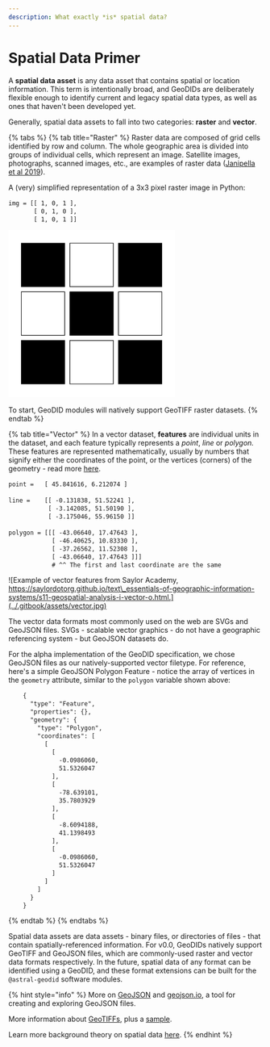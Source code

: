 ```yaml
---
description: What exactly *is* spatial data?
---
```


# Spatial Data Primer

A **spatial data asset** is any data asset that contains spatial or location information. This term is intentionally broad, and GeoDIDs are deliberately flexible enough to identify current and legacy spatial data types, as well as ones that haven't been developed yet.

Generally, spatial data assets to fall into two categories: **raster** and **vector**.

{% tabs %}
{% tab title="Raster" %}
Raster data are composed of grid cells identified by row and column. The whole geographic area is divided into groups of individual cells, which represent an image. Satellite images, photographs, scanned images, etc., are examples of raster data \([Janipella et al 2019](https://www.sciencedirect.com/topics/engineering/spatial-data)\).

A \(very\) simplified representation of a 3x3 pixel raster image in Python:

```text
img = [[ 1, 0, 1 ],
       [ 0, 1, 0 ],
       [ 1, 0, 1 ]]
```

![](../.gitbook/assets/raster.png)

To start, GeoDID modules will natively support GeoTIFF raster datasets.
{% endtab %}

{% tab title="Vector" %}
In a vector dataset, **features** are individual units in the dataset, and each feature typically represents a _point_, _line_ or _polygon._ These features are represented mathematically, usually by numbers that signify either the coordinates of the point, or the vertices \(corners\) of the geometry - read more [here](https://towardsdatascience.com/spatial-data-science-for-the-uninitiated-9a78804d4efa).

```text
point =   [ 45.841616, 6.212074 ]

line =    [[ -0.131838, 51.52241 ],
           [ -3.142085, 51.50190 ],
           [ -3.175046, 55.96150 ]]

polygon = [[[ -43.06640, 17.47643 ],
            [ -46.40625, 10.83330 ],
            [ -37.26562, 11.52308 ],
            [ -43.06640, 17.47643 ]]]
            # ^^ The first and last coordinate are the same
```

![Example of vector features from Saylor Academy, https://saylordotorg.github.io/text\_essentials-of-geographic-information-systems/s11-geospatial-analysis-i-vector-o.html.](../.gitbook/assets/vector.jpg)

The vector data formats most commonly used on the web are SVGs and GeoJSON files. SVGs - scalable vector graphics - do not have a geographic referencing system - but GeoJSON datasets do.

For the alpha implementation of the GeoDID specification, we chose GeoJSON files as our natively-supported vector filetype. For reference, here's a simple GeoJSON Polygon Feature - notice the array of vertices in the `geometry` attribute, similar to the `polygon` variable shown above:

```text
    {
      "type": "Feature",
      "properties": {},
      "geometry": {
        "type": "Polygon",
        "coordinates": [
          [
            [
              -0.0986060,
              51.5326047
            ],
            [
              -78.639101,
              35.7803929
            ],
            [
              -8.6094188,
              41.1398493
            ],
            [
              -0.0986060,
              51.5326047
            ]
          ]
        ]
      }
    }
```
{% endtab %}
{% endtabs %}

Spatial data assets are data assets - binary files, or directories of files - that contain spatially-referenced information. For v0.0, GeoDIDs natively support GeoTIFF and GeoJSON files, which are commonly-used raster and vector data formats respectively. In the future, spatial data of any format can be identified using a GeoDID, and these format extensions can be built for the `@astral-geodid` software modules.

{% hint style="info" %}
More on [GeoJSON](https://macwright.com/2015/03/23/geojson-second-bite.html) and [geojson.io](http://geojson.io/), a tool for creating and exploring GeoJSON files.

More information about [GeoTIFFs](https://www.gislounge.com/what-is-a-geotiff/), plus a [sample](https://cbers.stac.cloud/item/wMAdB8x2xmsNbdUHrc28srEdZpy/A6ExZs3csirxV7jSsrFicBf2TKBJB9xubxeAy/h88cG3tZLsmVu6iM7Mjx5Pg5agdpJnF346adC9/5XYvhxvrpCphAXhLWgKjphETpsBRhKdZV1d8LAooTo3K/93J54CWKozr1bRfaJ86XbTqHyztjFiPbckxGhpGCb9tDFFyG9NFRRyXGchpjoZzHNL2HJ2PYVENgW9?si=0&t=preview#6/-34.060280/-64.037544).

Learn more background theory on spatial data [here](https://observablehq.com/collection/@johnx25bd/a-guide-to-spatial-data).
{% endhint %}

